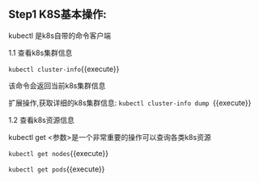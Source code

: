 ## Step1 K8S基本操作:


kubectl 是k8s自带的命令客户端

1.1 查看k8s集群信息 

`kubectl cluster-info`{{execute}}

该命令会返回当前k8s集群信息

扩展操作,获取详细的k8s集群信息: 
	`kubectl cluster-info dump `{{execute}}


1.2 查看k8s资源信息

kubectl get <参数>是一个非常重要的操作可以查询各类k8s资源


`kubectl get nodes`{{execute}}

`kubectl get pods`{{execute}}




